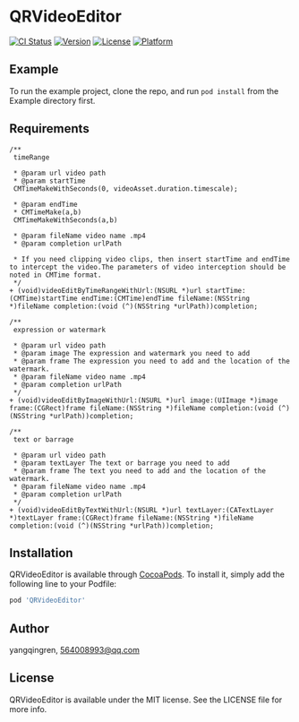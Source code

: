 # QRVideoEditor

[![CI Status](https://img.shields.io/travis/yangqingren/QRVideoEditor.svg?style=flat)](https://travis-ci.org/yangqingren/QRVideoEditor)
[![Version](https://img.shields.io/cocoapods/v/QRVideoEditor.svg?style=flat)](https://cocoapods.org/pods/QRVideoEditor)
[![License](https://img.shields.io/cocoapods/l/QRVideoEditor.svg?style=flat)](https://cocoapods.org/pods/QRVideoEditor)
[![Platform](https://img.shields.io/cocoapods/p/QRVideoEditor.svg?style=flat)](https://cocoapods.org/pods/QRVideoEditor)

## Example

To run the example project, clone the repo, and run `pod install` from the Example directory first.

## Requirements


    /**
     timeRange

     * @param url video path
     * @param startTime
     CMTimeMakeWithSeconds(0, videoAsset.duration.timescale);

     * @param endTime
     * CMTimeMake(a,b)
     CMTimeMakeWithSeconds(a,b)

     * @param fileName video name .mp4
     * @param completion urlPath

     * If you need clipping video clips, then insert startTime and endTime to intercept the video.The parameters of video interception should be noted in CMTime format.
     */
    + (void)videoEditByTimeRangeWithUrl:(NSURL *)url startTime:(CMTime)startTime endTime:(CMTime)endTime fileName:(NSString *)fileName completion:(void (^)(NSString *urlPath))completion;

    /**
     expression or watermark

     * @param url video path
     * @param image The expression and watermark you need to add
     * @param frame The expression you need to add and the location of the watermark.
     * @param fileName video name .mp4
     * @param completion urlPath
     */
    + (void)videoEditByImageWithUrl:(NSURL *)url image:(UIImage *)image frame:(CGRect)frame fileName:(NSString *)fileName completion:(void (^)(NSString *urlPath))completion;

    /**
     text or barrage

     * @param url video path
     * @param textLayer The text or barrage you need to add
     * @param frame The text you need to add and the location of the watermark.
     * @param fileName video name .mp4
     * @param completion urlPath
     */
    + (void)videoEditByTextWithUrl:(NSURL *)url textLayer:(CATextLayer *)textLayer frame:(CGRect)frame fileName:(NSString *)fileName completion:(void (^)(NSString *urlPath))completion;

## Installation

QRVideoEditor is available through [CocoaPods](https://cocoapods.org). To install
it, simply add the following line to your Podfile:

```ruby
pod 'QRVideoEditor'
```

## Author

yangqingren, 564008993@qq.com

## License

QRVideoEditor is available under the MIT license. See the LICENSE file for more info.
